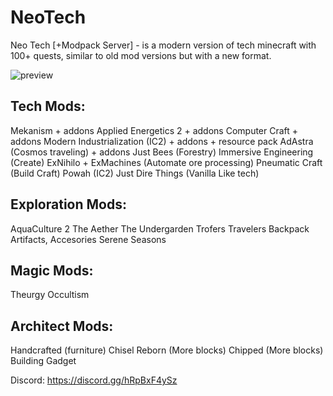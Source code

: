 ﻿# NeoTech

Neo Tech [+Modpack Server] - is a modern version of tech minecraft with 100+ quests, similar to old mod versions but with a new format.

![preview](https://cdn.modrinth.com/data/cached_images/3d976d36bc5521095b0021d55f2805e1c1047405.jpeg)

## Tech Mods:

Mekanism + addons
Applied Energetics 2 + addons
Computer Craft + addons
Modern Industrialization (IC2) + addons + resource pack
AdAstra (Cosmos traveling) + addons
Just Bees (Forestry)
Immersive Engineering (Create)
ExNihilo + ExMachines (Automate ore processing)
Pneumatic Craft (Build Craft)
Powah (IC2)
Just Dire Things (Vanilla Like tech)

## Exploration Mods:

AquaCulture 2
The Aether
The Undergarden
Trofers
Travelers Backpack
Artifacts, Accesories
Serene Seasons

## Magic Mods:
Theurgy
Occultism

## Architect Mods:

Handcrafted (furniture)
Chisel Reborn (More blocks)
Chipped (More blocks)
Building Gadget

Discord: https://discord.gg/hRpBxF4ySz
